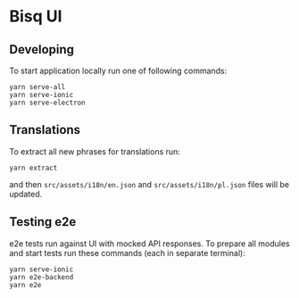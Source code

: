 # Bisq UI

## Developing
To start application locally run one of following commands:

    yarn serve-all
    yarn serve-ionic
    yarn serve-electron

## Translations
To extract all new phrases for translations run:

    yarn extract 
    
and then `src/assets/i18n/en.json` and `src/assets/i18n/pl.json` files will be updated.

## Testing e2e
e2e tests run against UI with mocked API responses. To prepare all modules and start tests run these commands (each in separate terminal):

    yarn serve-ionic
    yarn e2e-backend
    yarn e2e
